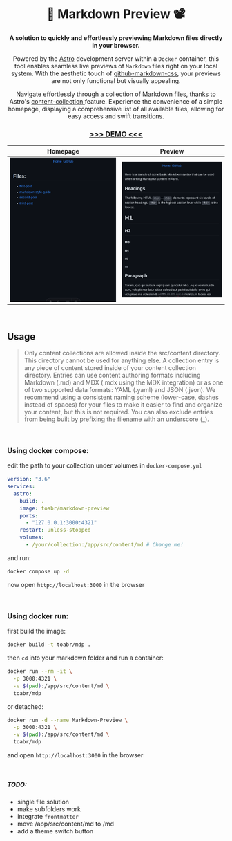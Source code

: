 <div align="center">
<h1>📑 Markdown Preview 📽</h1>

**A solution to quickly and effortlessly previewing Markdown files directly in your browser.**

Powered by the [Astro](https://astro.build/) development server within a `Docker` container, this tool enables seamless live previews of `Markdown` files right on your local system. With the aesthetic touch of [github-markdown-css](https://github.com/sindresorhus/github-markdown-css), your previews are not only functional but visually appealing.

Navigate effortlessly through a collection of Markdown files, thanks to Astro's [ content-collection ](https://docs.astro.build/en/guides/content-collections/) feature. Experience the convenience of a simple homepage, displaying a comprehensive list of all available files, allowing for easy access and swift transitions.

### [>>> DEMO <<<](https://toabr.github.io/markdown-preview/)
</div>

Homepage | Preview
--- | ---
![Alt text][sreenshot1] | ![Alt text][sreenshot2]

[sreenshot1]: /public/Screenshot_2024-02-11_16-54-37.png
[sreenshot2]: /public/Screenshot_2024-02-11_16-58-32.png

<br/>

## Usage

> Only content collections are allowed inside the src/content directory. This directory cannot be used for anything else.
> A collection entry is any piece of content stored inside of your content collection directory. Entries can use content authoring formats including Markdown (.md) and MDX (.mdx using the MDX integration) or as one of two supported data formats: YAML (.yaml) and JSON (.json). We recommend using a consistent naming scheme (lower-case, dashes instead of spaces) for your files to make it easier to find and organize your content, but this is not required. You can also exclude entries from being built by prefixing the filename with an underscore (_).

<br/>

### Using docker compose:

edit the path to your collection under volumes in `docker-compose.yml` 

```yml
version: "3.6"
services:
  astro:
    build: .
    image: toabr/markdown-preview
    ports:
      - "127.0.0.1:3000:4321"
    restart: unless-stopped
    volumes:
      - /your/collection:/app/src/content/md # Change me!
```

and run:

```sh
docker compose up -d
```

now open `http://localhost:3000` in the browser

<br/>

### Using docker run:

first build the image:
```sh
docker build -t toabr/mdp .
```

then `cd` into your markdown folder and run a container:
```sh
docker run --rm -it \
  -p 3000:4321 \
  -v $(pwd):/app/src/content/md \
  toabr/mdp
```

or detached:
```sh
docker run -d --name Markdown-Preview \
  -p 3000:4321 \
  -v $(pwd):/app/src/content/md \
  toabr/mdp
```

and open `http://localhost:3000` in the browser

<br/>

##### TODO:
- single file solution
- make subfolders work
- integrate `frontmatter`
- move /app/src/content/md to /md
- add a theme switch button

